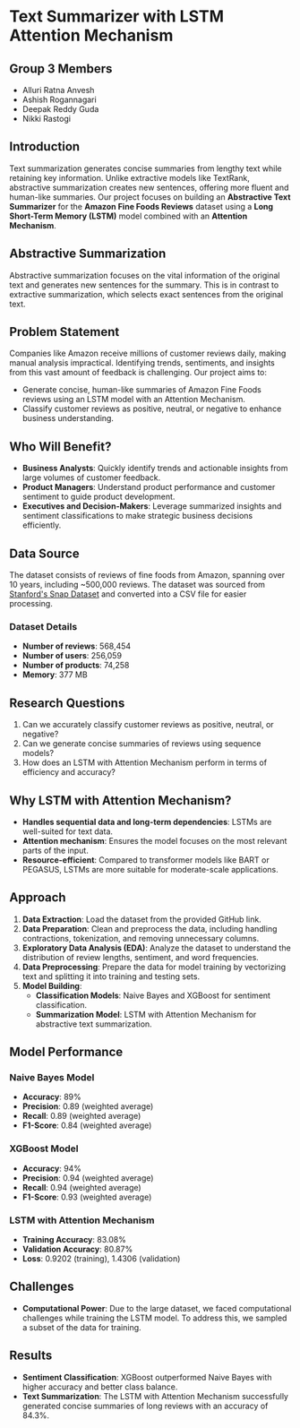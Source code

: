 # Text Summarizer with LSTM Attention Mechanism

## Group 3 Members
- Alluri Ratna Anvesh
- Ashish Rogannagari
- Deepak Reddy Guda
- Nikki Rastogi

## Introduction
Text summarization generates concise summaries from lengthy text while retaining key information. Unlike extractive models like TextRank, abstractive summarization creates new sentences, offering more fluent and human-like summaries. Our project focuses on building an **Abstractive Text Summarizer** for the **Amazon Fine Foods Reviews** dataset using a **Long Short-Term Memory (LSTM)** model combined with an **Attention Mechanism**.

## Abstractive Summarization
Abstractive summarization focuses on the vital information of the original text and generates new sentences for the summary. This is in contrast to extractive summarization, which selects exact sentences from the original text.

## Problem Statement
Companies like Amazon receive millions of customer reviews daily, making manual analysis impractical. Identifying trends, sentiments, and insights from this vast amount of feedback is challenging. Our project aims to:
- Generate concise, human-like summaries of Amazon Fine Foods reviews using an LSTM model with an Attention Mechanism.
- Classify customer reviews as positive, neutral, or negative to enhance business understanding.

## Who Will Benefit?
- **Business Analysts**: Quickly identify trends and actionable insights from large volumes of customer feedback.
- **Product Managers**: Understand product performance and customer sentiment to guide product development.
- **Executives and Decision-Makers**: Leverage summarized insights and sentiment classifications to make strategic business decisions efficiently.

## Data Source
The dataset consists of reviews of fine foods from Amazon, spanning over 10 years, including ~500,000 reviews. The dataset was sourced from [Stanford's Snap Dataset](https://snap.stanford.edu/data/web-FineFoods.html) and converted into a CSV file for easier processing.

### Dataset Details
- **Number of reviews**: 568,454
- **Number of users**: 256,059
- **Number of products**: 74,258
- **Memory**: 377 MB

## Research Questions
1. Can we accurately classify customer reviews as positive, neutral, or negative?
2. Can we generate concise summaries of reviews using sequence models?
3. How does an LSTM with Attention Mechanism perform in terms of efficiency and accuracy?

## Why LSTM with Attention Mechanism?
- **Handles sequential data and long-term dependencies**: LSTMs are well-suited for text data.
- **Attention mechanism**: Ensures the model focuses on the most relevant parts of the input.
- **Resource-efficient**: Compared to transformer models like BART or PEGASUS, LSTMs are more suitable for moderate-scale applications.

## Approach
1. **Data Extraction**: Load the dataset from the provided GitHub link.
2. **Data Preparation**: Clean and preprocess the data, including handling contractions, tokenization, and removing unnecessary columns.
3. **Exploratory Data Analysis (EDA)**: Analyze the dataset to understand the distribution of review lengths, sentiment, and word frequencies.
4. **Data Preprocessing**: Prepare the data for model training by vectorizing text and splitting it into training and testing sets.
5. **Model Building**:
   - **Classification Models**: Naive Bayes and XGBoost for sentiment classification.
   - **Summarization Model**: LSTM with Attention Mechanism for abstractive text summarization.

## Model Performance
### Naive Bayes Model
- **Accuracy**: 89%
- **Precision**: 0.89 (weighted average)
- **Recall**: 0.89 (weighted average)
- **F1-Score**: 0.84 (weighted average)

### XGBoost Model
- **Accuracy**: 94%
- **Precision**: 0.94 (weighted average)
- **Recall**: 0.94 (weighted average)
- **F1-Score**: 0.93 (weighted average)

### LSTM with Attention Mechanism
- **Training Accuracy**: 83.08%
- **Validation Accuracy**: 80.87%
- **Loss**: 0.9202 (training), 1.4306 (validation)

## Challenges
- **Computational Power**: Due to the large dataset, we faced computational challenges while training the LSTM model. To address this, we sampled a subset of the data for training.

## Results
- **Sentiment Classification**: XGBoost outperformed Naive Bayes with higher accuracy and better class balance.
- **Text Summarization**: The LSTM with Attention Mechanism successfully generated concise summaries of long reviews with an accuracy of 84.3%.
